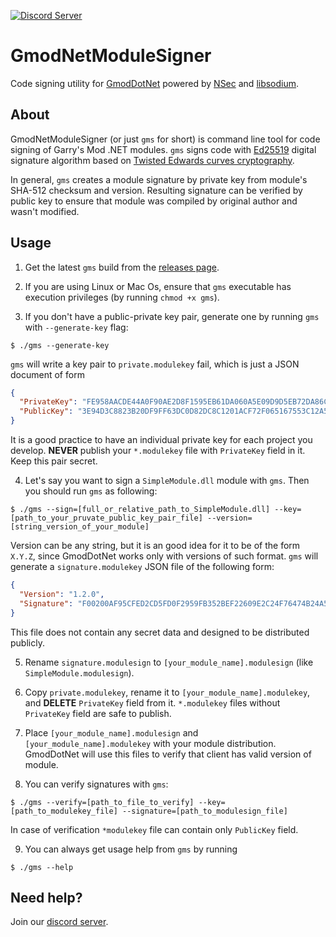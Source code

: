 [![Discord Server](https://img.shields.io/discord/632622505848471554?label=Our%20Discord&style=for-the-badge)](https://discord.gg/9bP8nMT)
# GmodNetModuleSigner
Code signing utility for [GmodDotNet](https://github.com/GlebChili/GmodDotNet) powered by [NSec](https://nsec.rocks/) and [libsodium](https://libsodium.org).

## About
GmodNetModuleSigner (or just `gms` for short) is command line tool for code signing of Garry's Mod .NET modules. `gms` signs code with [Ed25519](https://en.wikipedia.org/wiki/EdDSA#Ed25519) digital signature algorithm based on [Twisted Edwards curves cryptography](https://en.wikipedia.org/wiki/EdDSA).

In general, `gms` creates a module signature by private key from module's SHA-512 checksum and version. Resulting signature can be verified by public key to ensure that module was compiled by original author and wasn't modified.

## Usage
1. Get the latest `gms` build from the [releases page](https://github.com/GlebChili/GmodNetModuleSigner/releases).

2. If you are using Linux or Mac Os, ensure that `gms` executable has execution privileges (by running `chmod +x gms`).

3. If you don't have a public-private key pair, generate one by running `gms` with `--generate-key` flag:
```shell
$ ./gms --generate-key
```
`gms` will write a key pair to `private.modulekey` fail, which is just a JSON document of form
```json
{
  "PrivateKey": "FE958AACDE44A0F90AE2D8F1595EB61DA060A5E09D9D5EB72DA86CD5801AE420",
  "PublicKey": "3E94D3C8823B20DF9FF63DC0D82DC8C1201ACF72F065167553C12A54E1262188"
}
```
It is a good practice to have an individual private key for each project you develop. __NEVER__ publish your `*.modulekey` file with `PrivateKey` field in it. Keep this pair secret.

4. Let's say you want to sign a `SimpleModule.dll` module with `gms`. Then you should run `gms` as following:
```shell
$ ./gms --sign=[full_or_relative_path_to_SimpleModule.dll] --key=[path_to_your_pruvate_public_key_pair_file] --version=[string_version_of_your_module]
```
Version can be any string, but it is an good idea for it to be of the form `X.Y.Z`, since GmodDotNet works only with versions of such format. `gms` will generate a `signature.modulekey` JSON file of the following form:
```json
{
  "Version": "1.2.0",
  "Signature": "F00200AF95CFED2CD5FD0F2959FB352BEF22609E2C24F76474B24A56627CEFDEFC4D8ACCF8B76F7B326357D428575EB02DF321D9694056AD64A443E30B66C400"
}
```
This file does not contain any secret data and designed to be distributed publicly.

5. Rename `signature.modulesign` to `[your_module_name].modulesign` (like `SimpleModule.modulesign`).

6. Copy `private.modulekey`, rename it to `[your_module_name].modulekey`, and __DELETE__ `PrivateKey` field from it. `*.modulekey` files without `PrivateKey` field are safe to publish.

7. Place `[your_module_name].modulesign` and `[your_module_name].modulekey` with your module distribution. GmodDotNet will use this files to verify that client has valid version of module.

8. You can verify signatures with `gms`:
```shell
$ ./gms --verify=[path_to_file_to_verify] --key=[path_to_modulekey_file] --signature=[path_to_modulesign_file]
```
In case of verification `*modulekey` file can contain only `PublicKey` field.

9. You can always get usage help from `gms` by running
```shell
$ ./gms --help
```

## Need help?
Join our [discord server](https://discord.gg/9bP8nMT).
